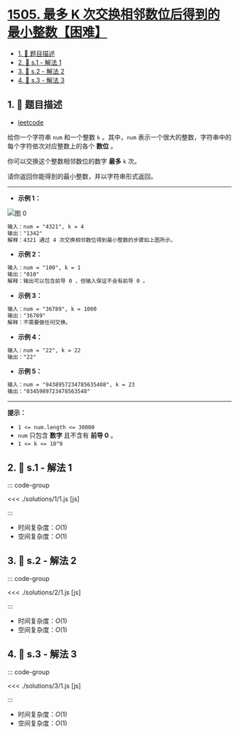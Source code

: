 # [1505. 最多 K 次交换相邻数位后得到的最小整数【困难】](https://github.com/tnotesjs/TNotes.leetcode/tree/main/notes/1505.%20%E6%9C%80%E5%A4%9A%20K%20%E6%AC%A1%E4%BA%A4%E6%8D%A2%E7%9B%B8%E9%82%BB%E6%95%B0%E4%BD%8D%E5%90%8E%E5%BE%97%E5%88%B0%E7%9A%84%E6%9C%80%E5%B0%8F%E6%95%B4%E6%95%B0%E3%80%90%E5%9B%B0%E9%9A%BE%E3%80%91)

<!-- region:toc -->

- [1. 📝 题目描述](#1--题目描述)
- [2. 🎯 s.1 - 解法 1](#2--s1---解法-1)
- [3. 🎯 s.2 - 解法 2](#3--s2---解法-2)
- [4. 🎯 s.3 - 解法 3](#4--s3---解法-3)

<!-- endregion:toc -->

## 1. 📝 题目描述

- [leetcode](https://leetcode.cn/problems/minimum-possible-integer-after-at-most-k-adjacent-swaps-on-digits/)

给你一个字符串 `num` 和一个整数 `k` 。其中，`num` 表示一个很大的整数，字符串中的每个字符依次对应整数上的各个 **数位** 。

你可以交换这个整数相邻数位的数字 **最多** `k` 次。

请你返回你能得到的最小整数，并以字符串形式返回。

---

- **示例 1：**

![图 0](https://cdn.jsdelivr.net/gh/tnotesjs/imgs@main/2025-09-22-14-00-47.png)

```txt
输入：num = "4321", k = 4
输出："1342"
解释：4321 通过 4 次交换相邻数位得到最小整数的步骤如上图所示。
```

- **示例 2：**

```txt
输入：num = "100", k = 1
输出："010"
解释：输出可以包含前导 0 ，但输入保证不会有前导 0 。
```

- **示例 3：**

```txt
输入：num = "36789", k = 1000
输出："36789"
解释：不需要做任何交换。
```

- **示例 4：**

```txt
输入：num = "22", k = 22
输出："22"
```

- **示例 5：**

```txt
输入：num = "9438957234785635408", k = 23
输出："0345989723478563548"
```

---

**提示：**

- `1 <= num.length <= 30000`
- `num` 只包含 **数字** 且不含有 **前导 0** 。
- `1 <= k <= 10^9`

## 2. 🎯 s.1 - 解法 1

::: code-group

<<< ./solutions/1/1.js [js]

:::

- 时间复杂度：$O(1)$
- 空间复杂度：$O(1)$

## 3. 🎯 s.2 - 解法 2

::: code-group

<<< ./solutions/2/1.js [js]

:::

- 时间复杂度：$O(1)$
- 空间复杂度：$O(1)$

## 4. 🎯 s.3 - 解法 3

::: code-group

<<< ./solutions/3/1.js [js]

:::

- 时间复杂度：$O(1)$
- 空间复杂度：$O(1)$
